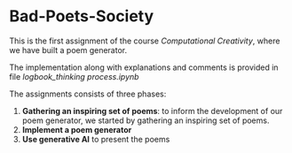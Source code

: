 # Bad-Poets-Society
This is the first assignment of the course *Computational Creativity*, where we have built a poem generator. 

The implementation along with explanations and comments is provided in file *logbook_thinking process.ipynb*

The assignments consists of three phases:
1. **Gathering an inspiring set of poems**: to inform the development of our poem generator, we started by gathering an inspiring set of poems.
2. **Implement a poem generator**
3. **Use generative AI** to present the poems